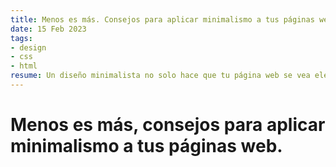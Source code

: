 ```yaml
---
title: Menos es más. Consejos para aplicar minimalismo a tus páginas web.
date: 15 Feb 2023
tags:
- design
- css
- html
resume: Un diseño minimalista no solo hace que tu página web se vea elegante, sino que también puede mejorar la experiencia del usuario. En este artículo, te daremos algunos consejos para crear un diseño minimalista y funcional para tu sitio web.
---
```


# Menos es más, consejos para aplicar minimalismo a tus páginas web.